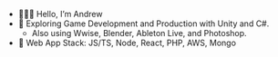  - 🧙🏽‍♂️ Hello, I’m Andrew
 - 👾 Exploring Game Development and Production with Unity and C#.
   - Also using Wwise, Blender, Ableton Live, and Photoshop.
 - 📘 Web App Stack: JS/TS, Node, React, PHP, AWS, Mongo


<!---
atlamors/atlamors is a ✨ special ✨ repository because its `README.md` (this file) appears on your GitHub profile.
You can click the Preview link to take a look at your changes.
--->
